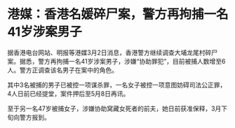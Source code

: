 # 港媒：香港名媛碎尸案，警方再拘捕一名41岁涉案男子

据香港电台网站、明报等港媒3月2日消息，香港警方继续调查大埔龙尾村碎尸案。据悉，警方再拘捕一名41岁涉案男子，涉嫌“协助罪犯”，目前被捕人数增至6人。警方正调查该名男子在案中的角色。

其中3名被捕的男子已被控一项谋杀罪，一名女子被控一项意图妨碍司法公正罪，4人日前已经提堂，案件押后至5月8日再讯。

至于另一名47岁被捕女子，涉嫌协助窝藏女死者的前夫，她日前获准保释，3月下旬向警方报到。


